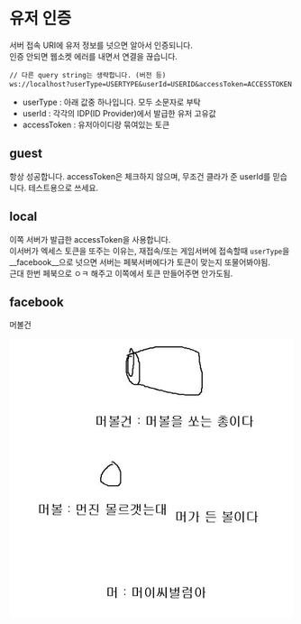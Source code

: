 유저 인증
====
서버 접속 URI에 유저 정보를 넛으면 알아서 인증되니다.<br>
인증 안되면 웹소켓 에러를 내면서 연결을 끊습니다.<br>

```
// 다른 query string는 생략합니다. (버전 등)
ws://localhost?userType=USERTYPE&userId=USERID&accessToken=ACCESSTOKEN
```
* userType : 아래 값중 하나입니다. 모두 소문자로 부탁
* userId : 각각의 IDP(ID Provider)에서 발급한 유저 고유값
* accessToken : 유저아이디랑 묶여있는 토큰


guest
----
항상 성공합니다. accessToken은 체크하지 않으며, 무조건 클라가 준 userId를 믿습니다. 테스트용으로 쓰세요.

local
----
이쪽 서버가 발급한 accessToken을 사용합니다.<br>
이서버가 엑세스 토큰을 또주는 이유는, 재접속/또는 게임서버에 접속할때 `userType`을 __facebook__으로 넛으면 서버는 페북서버에다가 토큰이 맞는지 또물어봐야됨.<br>
근대 한번 페북으로 ㅇㅋ 해주고 이쪽에서 토큰 만들어주면 안가도됨.

facebook
----
머볼건
<br><Br>
![a](d.JPG)
